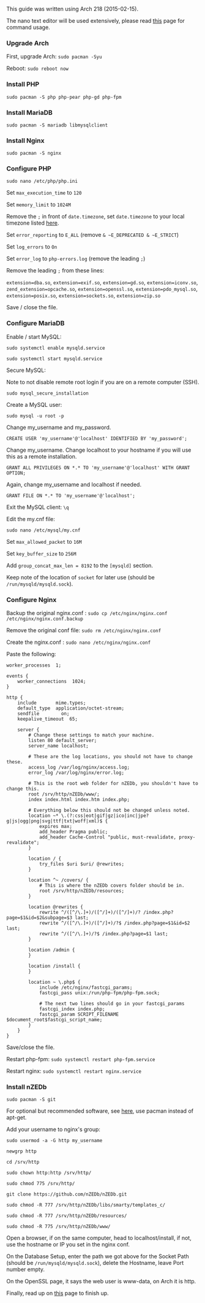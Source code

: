 This guide was written using Arch 218 (2015-02-15).

The nano text editor will be used extensively, please read [this](https://wiki.archlinux.org/index.php/Nano#Usage) page for command usage.

### Upgrade Arch ###

First, upgrade Arch: `sudo pacman -Syu`

Reboot: `sudo reboot now`

### Install PHP ###

`sudo pacman -S php php-pear php-gd php-fpm`

### Install MariaDB ###

`sudo pacman -S mariadb libmysqlclient`

### Install Nginx ###

`sudo pacman -S nginx`

### Configure PHP ###

`sudo nano /etc/php/php.ini`

Set `max_execution_time` to `120`

Set `memory_limit` to `1024M`

Remove the `;` in front of `date.timezone`, set `date.timezone` to your local timezone listed [here](http://php.net/manual/en/timezones.php).

Set `error_reporting` to `E_ALL` (remove `& ~E_DEPRECATED & ~E_STRICT`)

Set `log_errors` to `On`

Set `error_log` to `php-errors.log` (remove the leading `;`)

Remove the leading `;` from these lines:

`extension=dba.so`, `extension=exif.so`, `extension=gd.so`, `extension=iconv.so`,
`zend_extension=opcache.so`, `extension=openssl.so`, `extension=pdo_mysql.so`,
`extension=posix.so`, `extension=sockets.so`, `extension=zip.so`

Save / close the file.

### Configure MariaDB ###

Enable / start MySQL:

`sudo systemctl enable mysqld.service`

`sudo systemctl start mysqld.service`

Secure MySQL:

Note to not disable remote root login if you are on a remote computer (SSH).

`sudo mysql_secure_installation`

Create a MySQL user:

`sudo mysql -u root -p`

Change my_username and my_password.

`CREATE USER 'my_username'@'localhost' IDENTIFIED BY 'my_password';`

Change my_username. Change localhost to your hostname if you will use this as a remote installation.

`GRANT ALL PRIVILEGES ON *.* TO 'my_username'@'localhost' WITH GRANT OPTION;`

Again, change my_username and localhost if needed.

`GRANT FILE ON *.* TO 'my_username'@'localhost';`

Exit the MySQL client: `\q`

Edit the my.cnf file:

`sudo nano /etc/mysql/my.cnf`

Set `max_allowed_packet` to `16M`

Set `key_buffer_size` to `256M`

Add `group_concat_max_len = 8192` to the `[mysqld]` section.

Keep note of the location of `socket` for later use (should be `/run/mysqld/mysqld.sock`).

### Configure Nginx ###

Backup the original nginx.conf : `sudo cp /etc/nginx/nginx.conf /etc/nginx/nginx.conf.backup`

Remove the original conf file: `sudo rm /etc/nginx/nginx.conf`

Create the nginx.conf : `sudo nano /etc/nginx/nginx.conf`

Paste the following:

    worker_processes  1;

    events {
        worker_connections  1024;
    }

    http {
        include       mime.types;
        default_type  application/octet-stream;
        sendfile        on;
        keepalive_timeout  65;

        server {
            # Change these settings to match your machine.
            listen 80 default_server;
            server_name localhost;

            # These are the log locations, you should not have to change these.
            access_log /var/log/nginx/access.log;
            error_log /var/log/nginx/error.log;

            # This is the root web folder for nZEDb, you shouldn't have to change this.
            root /srv/http/nZEDb/www/;
            index index.html index.htm index.php;

            # Everything below this should not be changed unless noted.
            location ~* \.(?:css|eot|gif|gz|ico|inc|jpe?g|js|ogg|png|svg|ttf|txt|woff|xml)$ {
                expires max;
                add_header Pragma public;
                add_header Cache-Control "public, must-revalidate, proxy-revalidate";
            }

            location / {
                try_files $uri $uri/ @rewrites;
            }

            location ^~ /covers/ {
                # This is where the nZEDb covers folder should be in.
                root /srv/http/nZEDb/resources;
            }

            location @rewrites {
                rewrite ^/([^/\.]+)/([^/]+)/([^/]+)/? /index.php?page=$1&id=$2&subpage=$3 last;
                rewrite ^/([^/\.]+)/([^/]+)/?$ /index.php?page=$1&id=$2 last;
                rewrite ^/([^/\.]+)/?$ /index.php?page=$1 last;
            }

            location /admin {
            }

            location /install {
            }

            location ~ \.php$ {
                include /etc/nginx/fastcgi_params;
                fastcgi_pass unix:/run/php-fpm/php-fpm.sock;

                # The next two lines should go in your fastcgi_params
                fastcgi_index index.php;
                fastcgi_param SCRIPT_FILENAME $document_root$fastcgi_script_name;
            }
        }
    }


Save/close the file.

Restart php-fpm: `sudo systemctl restart php-fpm.service`

Restart nginx: `sudo systemctl restart nginx.service`

### Install nZEDb ###

`sudo pacman -S git`

For optional but recommended software, see [here](https://github.com/nZEDb/nZEDb_Misc/blob/master/Guides/Installation/Ubuntu/Guide.md#step-10-installing-extra-optional-software), use pacman instead of apt-get.

Add your username to nginx's group:

`sudo usermod -a -G http my_username`

`newgrp http`

`cd /srv/http`

`sudo chown http:http /srv/http/`

`sudo chmod 775 /srv/http/`

`git clone https://github.com/nZEDb/nZEDb.git`

`sudo chmod -R 777 /srv/http/nZEDb/libs/smarty/templates_c/`

`sudo chmod -R 777 /srv/http/nZEDb/resources/`

`sudo chmod -R 775 /srv/http/nZEDb/www/`

Open a browser, if on the same computer, head to localhost/install, if not, use the hostname or IP you set in the nginx conf.

On the Database Setup, enter the path we got above for the Socket Path (should be `/run/mysqld/mysqld.sock`), delete the Hostname, leave Port number empty.

On the OpenSSL page, it says the web user is www-data, on Arch it is http.

Finally, read up on [this](https://github.com/nZEDb/nZEDb_Misc/blob/master/Guides/Installation/Ubuntu/Guide.md#step-12-setting-up-nzedb) page to finish up.
